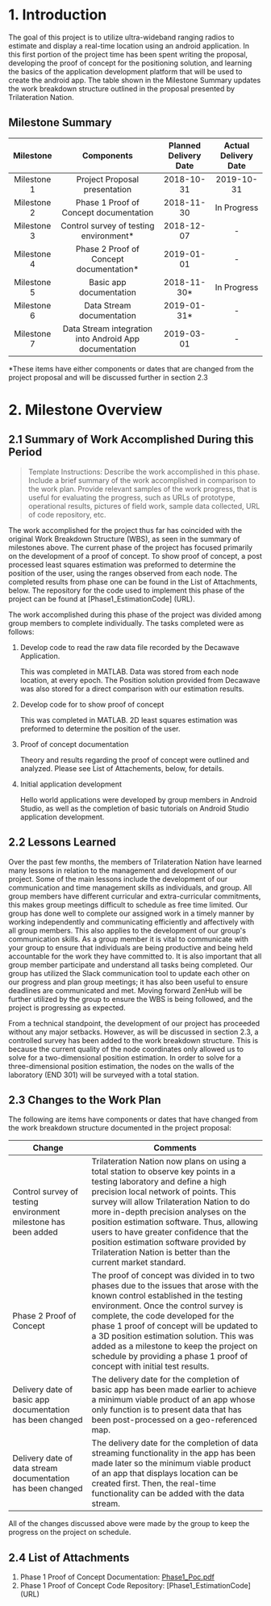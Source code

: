# 1. Introduction
The goal of this project is to utilize ultra-wideband ranging radios to estimate and display a real-time location using an android application. In this first portion of the project time has been spent writing the proposal, developing the proof of concept for the positioning solution, and learning the basics of the application development platform that will be used to create the android app. The table shown in the Milestone Summary updates the work breakdown structure outlined in the proposal presented by Trilateration Nation.


## Milestone Summary

Milestone | Components | Planned Delivery Date | Actual Delivery Date
:------------------: | :-------------: | :-------------: | :-------------: 
Milestone 1 | Project Proposal presentation | 2018-10-31 | 2019-10-31
Milestone 2 | Phase 1 Proof of Concept documentation | 2018-11-30 | In Progress
Milestone 3 | Control survey of testing environment* | 2018-12-07 | -
Milestone 4 | Phase 2 Proof of Concept documentation* | 2019-01-01 | -
Milestone 5 | Basic app documentation | 2018-11-30* | In Progress  
Milestone 6 | Data Stream documentation | 2019-01-31* | -
Milestone 7 | Data Stream integration into Android App documentation| 2019-03-01 | -

*These items have either components or dates that are changed from the project proposal and will be discussed further in section 2.3

# 2. Milestone Overview
## 2.1 Summary of Work Accomplished During this Period
> Template Instructions: Describe the work accomplished in this phase. Include a brief summary of the work accomplished in comparison to the work plan. Provide relevant samples of the work progress, that is useful for evaluating the progress, such as URLs of prototype, operational results, pictures of field work, sample data collected, URL of code repository, etc.

The work accomplished for the project thus far has coincided with the original Work Breakdown Structure (WBS), as seen in the summary of milestones above. The current phase of the project has focused primarily on the development of a proof of concept. To show proof of concept, a post processed least squares estimation was preformed to determine the position of the user, using the ranges observed from each node.  The completed results from phase one can be found in the List of Attachments, below. The repository for the code used to implement this phase of the project can be found at [Phase1_EstimationCode] (URL). 

The work accomplished during this phase of the project was divided among group members to complete individually. The tasks completed were as follows:

1. Develop code to read the raw data file recorded by the Decawave Application. 

   This was completed in MATLAB. Data was stored from each node location, at every epoch. The Position solution provided from Decawave was also stored for a direct comparison with our estimation results.


2. Develop code for to show proof of concept

   This was completed in MATLAB. 2D least squares estimation was preformed to determine the position of the user.


3. Proof of concept documentation

   Theory and results regarding the proof of concept were outlined and analyzed. Please see List of Attachements, below, for details.


4. Initial application development

   Hello world applications were developed by group members in Android Studio, as well as the completion of basic tutorials on Android Studio application development. 



## 2.2 Lessons Learned

Over the past few months, the members of Trilateration Nation have learned many lessons in relation to the management and development of our project. Some of the main lessons include the development of our communication and time management skills as individuals, and group. All group members have different curricular and extra-curricular commitments, this makes group meetings difficult to schedule as free time limited. Our group has done well to complete our assigned work in a timely manner by working independently and communicating efficiently and affectively with all group members. This also applies to the development of our group's communication skills. As a group member it is vital to communicate with your group to ensure that individuals are being productive and being held accountable for the work they have committed to. It is also important that all group member participate and understand all tasks being completed. Our group has utilized the Slack communication tool to update each other on our progress and plan group meetings; it has also been useful to ensure deadlines are communicated and met. Moving forward ZenHub will be further utilized by the group to ensure the WBS is being followed, and the project is progressing as expected. 


From a technical standpoint, the development of our project has proceeded without any major setbacks. However, as will be discussed in section 2.3, a controlled survey has been added to the work breakdown structure. This is because the current quality of the node coordinates only allowed us to solve for a two-dimensional position estimation. In order to solve for a three-dimensional position estimation, the nodes on the walls of the laboratory (END 301) will be surveyed with a total station.


## 2.3 Changes to the Work Plan

The following are items have components or dates that have changed from the work breakdown structure documented in the project proposal:

Change | Comments
--------------- | --------------------------
Control survey of testing environment milestone has been added | Trilateration Nation now plans on using a total station to observe key points in a testing laboratory and define a high precision local network of points. This survey will allow Trilateration Nation to do more in-depth precision analyses on the position estimation software. Thus, allowing users to have greater confidence that the position estimation software provided by Trilateration Nation is better than the current market standard.
Phase 2 Proof of Concept | The proof of concept was divided in to two phases due to the issues that arose with the known control established in the testing environment. Once the control survey is complete, the code developed for the phase 1 proof of concept will be updated to a 3D position estimation solution. This was added as a milestone to keep the project on schedule by providing a phase 1 proof of concept with initial test results. 
Delivery date of basic app documentation has been changed | The delivery date for the completion of basic app has been made earlier to achieve a minimum viable product of an app whose only function is to present data that has been post-processed on a geo-referenced map.
Delivery date of data stream documentation has been changed | The delivery date for the completion of data streaming functionality in the app has been made later so the minimum viable product of an app that displays location can be created first. Then, the real-time functionality can be added with the data stream.

All of the changes discussed above were made by the group to keep the progress on the project on schedule. 

## 2.4 List of Attachments

1. Phase 1 Proof of Concept Documentation: [Phase1_Poc.pdf ](URL)
2. Phase 1 Proof of Concept Code Repository: [Phase1_EstimationCode] (URL)

